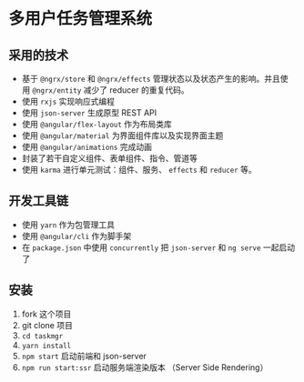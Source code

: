 # 多用户任务管理系统

## 采用的技术

- 基于 `@ngrx/store` 和 `@ngrx/effects` 管理状态以及状态产生的影响。并且使用 `@ngrx/entity` 减少了 reducer 的重复代码。
- 使用 `rxjs` 实现响应式编程
- 使用 `json-server` 生成原型 REST API
- 使用 `@angular/flex-layout` 作为布局类库
- 使用 `@angular/material` 为界面组件库以及实现界面主题
- 使用 `@angular/animations` 完成动画
- 封装了若干自定义组件、表单组件、指令、管道等
- 使用 `karma` 进行单元测试：组件、服务、 `effects` 和 `reducer` 等。

## 开发工具链

- 使用 `yarn` 作为包管理工具
- 使用 `@angular/cli` 作为脚手架
- 在 `package.json` 中使用 `concurrently` 把 `json-server` 和 `ng serve` 一起启动了

## 安装

1. fork 这个项目
2. git clone 项目
3. `cd taskmgr`
4. `yarn install`
5. `npm start` 启动前端和 json-server
6. `npm run start:ssr` 启动服务端渲染版本 （Server Side Rendering）
